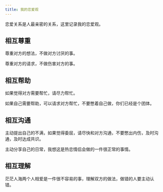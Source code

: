 ```yaml
---
title: 我的恋爱观
---
```


恋爱关系是人最亲密的关系，这里记录我的恋爱观。

## 相互尊重

尊重对方的想法，不做对方讨厌的事。

尊重对方的请求，不做伤害对方的事。


## 相互帮助

如果觉得对方需要帮忙，请尽力帮忙。

如果自己需要帮助，可以请求对方帮忙，不要憋着自己做，你们已经是个团体。

## 相互沟通

主动提出自己的不满，如果觉得委屈，请尽快和对方沟通，不要憋出内伤，及时沟通，及时达成共识。

主动分享自己的日常，我想这是热恋情侣会做的一件很正常的事情。

## 相互理解

茫茫人海两个人相爱是一件很不容易的事，理解双方的做法，做错的人要主动认错。